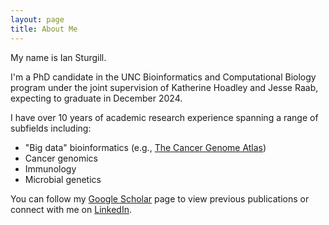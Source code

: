 ```yaml
---
layout: page
title: About Me
---
```


My name is Ian Sturgill. 

I'm a PhD candidate in the UNC Bioinformatics and Computational Biology program under the joint supervision of Katherine Hoadley and Jesse Raab, expecting to graduate in December 2024. 

I have over 10 years of academic research experience spanning a range of subfields including: 

- "Big data" bioinformatics (e.g., [The Cancer Genome Atlas](https://www.cancer.gov/ccg/research/genome-sequencing/tcga))
- Cancer genomics
- Immunology
- Microbial genetics

You can follow my [Google Scholar](https://scholar.google.com/citations?hl=en&user=MSiJ16UAAAAJ) page to view previous publications or connect with me on [LinkedIn](https://www.linkedin.com/in/ian-sturgill).
